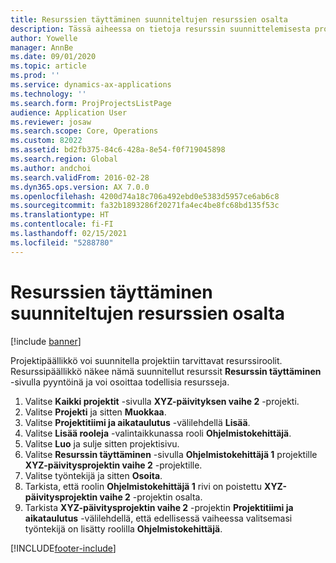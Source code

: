 ```yaml
---
title: Resurssien täyttäminen suunniteltujen resurssien osalta
description: Tässä aiheessa on tietoja resurssin suunnittelemisesta projektiin.
author: Yowelle
manager: AnnBe
ms.date: 09/01/2020
ms.topic: article
ms.prod: ''
ms.service: dynamics-ax-applications
ms.technology: ''
ms.search.form: ProjProjectsListPage
audience: Application User
ms.reviewer: josaw
ms.search.scope: Core, Operations
ms.custom: 82022
ms.assetid: bd2fb375-84c6-428a-8e54-f0f719045898
ms.search.region: Global
ms.author: andchoi
ms.search.validFrom: 2016-02-28
ms.dyn365.ops.version: AX 7.0.0
ms.openlocfilehash: 4200d74a18c706a492ebd0e5383d5957ce6ab6c8
ms.sourcegitcommit: fa32b1893286f20271fa4ec4be8fc68bd135f53c
ms.translationtype: HT
ms.contentlocale: fi-FI
ms.lasthandoff: 02/15/2021
ms.locfileid: "5288780"
---
```

# <a name="resource-fulfillment-for-planned-resources"></a>Resurssien täyttäminen suunniteltujen resurssien osalta

[!include [banner](../includes/banner.md)]

Projektipäällikkö voi suunnitella projektiin tarvittavat resurssiroolit. Resurssipäällikkö näkee nämä suunnitellut resurssit **Resurssin täyttäminen** -sivulla pyyntöinä ja voi osoittaa todellisia resursseja.

1. Valitse **Kaikki projektit** -sivulla **XYZ-päivityksen vaihe 2** -projekti.
2. Valitse **Projekti** ja sitten **Muokkaa**.
3. Valitse **Projektitiimi ja aikataulutus** -välilehdellä **Lisää**.
4. Valitse **Lisää rooleja** -valintaikkunassa rooli **Ohjelmistokehittäjä**.
5. Valitse **Luo** ja sulje sitten projektisivu.
6. Valitse **Resurssin täyttäminen** -sivulla **Ohjelmistokehittäjä 1** projektille **XYZ-päivitysprojektin vaihe 2** -projektille.
7. Valitse työntekijä ja sitten **Osoita**.
8. Tarkista, että roolin **Ohjelmistokehittäjä 1** rivi on poistettu **XYZ-päivitysprojektin vaihe 2** -projektin osalta.
9. Tarkista **XYZ-päivitysprojektin vaihe 2** -projektin **Projektitiimi ja aikataulutus** -välilehdellä, että edellisessä vaiheessa valitsemasi työntekijä on lisätty roolilla **Ohjelmistokehittäjä**.


[!INCLUDE[footer-include](../includes/footer-banner.md)]